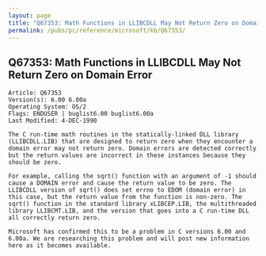 ```yaml
---
layout: page
title: "Q67353: Math Functions in LLIBCDLL May Not Return Zero on Domain Error"
permalink: /pubs/pc/reference/microsoft/kb/Q67353/
---
```


## Q67353: Math Functions in LLIBCDLL May Not Return Zero on Domain Error

	Article: Q67353
	Version(s): 6.00 6.00a
	Operating System: OS/2
	Flags: ENDUSER | buglist6.00 buglist6.00a
	Last Modified: 4-DEC-1990
	
	The C run-time math routines in the statically-linked DLL library
	(LLIBCDLL.LIB) that are designed to return zero when they encounter a
	domain error may not return zero. Domain errors are detected correctly
	but the return values are incorrect in these instances because they
	should be zero.
	
	For example, calling the sqrt() function with an argument of -1 should
	cause a DOMAIN error and cause the return value to be zero. The
	LLIBCDLL version of sqrt() does set errno to EDOM (domain error) in
	this case, but the return value from the function is non-zero. The
	sqrt() function in the standard library xLIBCEP.LIB, the multithreaded
	library LLIBCMT.LIB, and the version that goes into a C run-time DLL
	all correctly return zero.
	
	Microsoft has confirmed this to be a problem in C versions 6.00 and
	6.00a. We are researching this problem and will post new information
	here as it becomes available.
